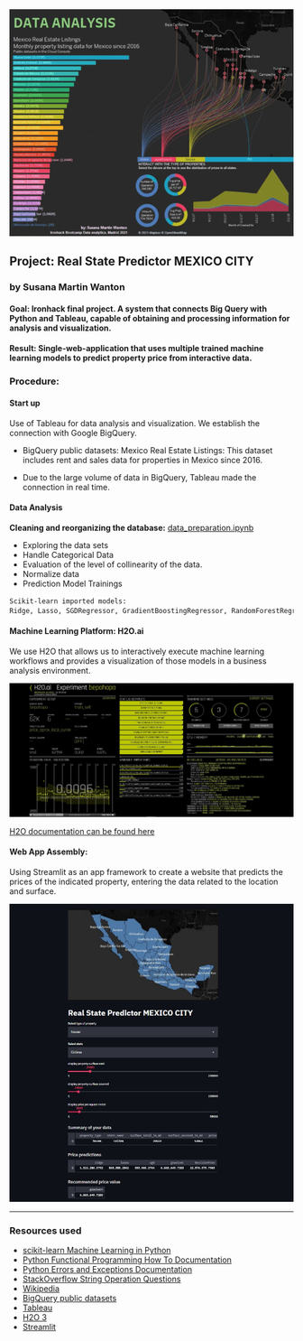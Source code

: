 <img src="https://github.com/Sussi-MW/ironhack_final_project/blob/master/image/deshboard.gif">

## Project: Real State Predictor MEXICO CITY
### by Susana Martin Wanton

#### Goal: Ironhack final project. A system that connects Big Query with Python and Tableau, capable of obtaining and processing information for analysis and visualization.

#### Result: Single-web-application that uses multiple trained machine learning models to predict property price from interactive data.



### Procedure:

#### Start up

Use of Tableau for data analysis and visualization. 
We establish the connection with Google BigQuery.


- BigQuery public datasets: Mexico Real Estate Listings:
	This dataset includes rent and sales data for properties in Mexico since 2016. 

- Due to the large volume of data in BigQuery, Tableau made the connection in real time.

#### Data Analysis

**Cleaning and reorganizing the database:**
[data_preparation.ipynb](https://github.com/Sussi-MW/ironhack_final_project/tree/master/notebook) 


- Exploring the data sets
- Handle Categorical Data
- Evaluation of the level of collinearity of the data.
- Normalize data
- Prediction Model Trainings 

```bash
Scikit-learn imported models:
Ridge, Lasso, SGDRegressor, GradientBoostingRegressor, RandomForestRegressor, DecisionTreeRegressor, MLPRegressor
```

#### Machine Learning Platform: H2O.ai 

We use H2O that allows us to interactively execute machine learning workflows and provides a visualization of those models in a business analysis environment.

<img src="https://github.com/Sussi-MW/ironhack_final_project/blob/master/h2o.ai/02.2%20Visualize.JPG">

[H2O documentation can be found here](https://github.com/Sussi-MW/ironhack_final_project/tree/master/h2o.ai) 


#### Web App Assembly:

Using Streamlit as an app framework to create a website that predicts the prices of the indicated property, entering the data related to the location and surface.

<img src="https://github.com/Sussi-MW/ironhack_final_project/blob/master/image/single_web_application.JPG">


---
### Resources used

* [scikit-learn Machine Learning in Python](https://scikit-learn.org/stable/index.html)
* [Python Functional Programming How To Documentation](https://docs.python.org/3.7/howto/functional.html)
* [Python Errors and Exceptions Documentation](https://docs.python.org/3/tutorial/errors.html)
* [StackOverflow String Operation Questions](https://stackoverflow.com/questions/tagged/string+python)
* [Wikipedia](https://en.wikipedia.org/wiki/Sentiment_analysis)
* [BigQuery public datasets](https://cloud.google.com/bigquery/public-data)
* [Tableau](https://www.tableau.com/es-es/support/help)
* [H2O 3](http://docs.h2o.ai/h2o/latest-stable/h2o-docs/welcome.html)
* [Streamlit](https://docs.streamlit.io/en/stable/)


